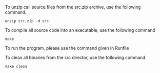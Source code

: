 To unzip call source files from the src.zip archive, use the following command.
    
    unzip src.zip -d src

To compile all source code into an executable, use the following command

    make

To run the program, please use the command given in Runfile

To clean all binaries from the src director, use the following command

    make clean
